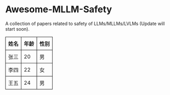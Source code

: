 # Awesome-MLLM-Safety
A collection of papers related to safety of LLMs/MLLMs/LVLMs (Update will start soon).
<table style="border-collapse: collapse; width: 100%;">
  <tr>
    <th style="border: 1px solid black; padding: 8px;">姓名</th>
    <th style="border: 1px solid black; padding: 8px;">年龄</th>
    <th style="border: 1px solid black; padding: 8px;">性别</th>
  </tr>
  <tr>
    <td style="border: 1px solid black; padding: 8px;">张三</td>
    <td style="border: 1px solid black; padding: 8px;">20</td>
    <td style="border: 1px solid black; padding: 8px;">男</td>
  </tr>
  <tr>
    <td style="border: 1px solid black; padding: 8px;">李四</td>
    <td style="border: 1px solid black; padding: 8px;">22</td>
    <td style="border: 1px solid black; padding: 8px;">女</td>
  </tr>
  <tr>
    <td style="border: 1px solid black; padding: 8px;">王五</td>
    <td style="border: 1px solid black; padding: 8px;">24</td>
    <td style="border: 1px solid black; padding: 8px;">男</td>
  </tr>
</table>
